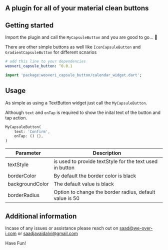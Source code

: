 ## A plugin for all of your material clean buttons


## Getting started

Import the plugin and call the `MyCapsuleButton` and you are good to go... 🎉

There are other simple buttons as well like `IconCapsuleButton` and `GradientCapsuleButton` for different scnarios

```yaml
# add this line to your dependencies
weoveri_capsule_button: ^0.0.1
```

```dart
import 'package:weoveri_capsule_button/calendar_widget.dart';
```

## Usage

As simple as using a TextButton widget just call the `MyCapsuleButton`.

Although `text` and `onTap` is required to show the inital text of the button and tap action.


```dart
MyCapsuleButton(
    text: 'Confirm',
    onTap: () {},
)
```

|Parameter|Description|
|-----------------------------------|--------------------------------------|
|textStyle   |is used to provide textStyle for the text used in button|
|borderColor    |By default the border color is black|
|backgroundColor      |The default value is black|
|borderRadius |Option to change the border radius, default value is 50|

## Additional information

Incase of any issues or assistance please reach out on [saad@we-over-i.com](mailto:saad@we-over-i.com) or [saadjavaidalvi@gmail.com](mailto:saadjavaidalvi@gmail.com)

Have Fun!